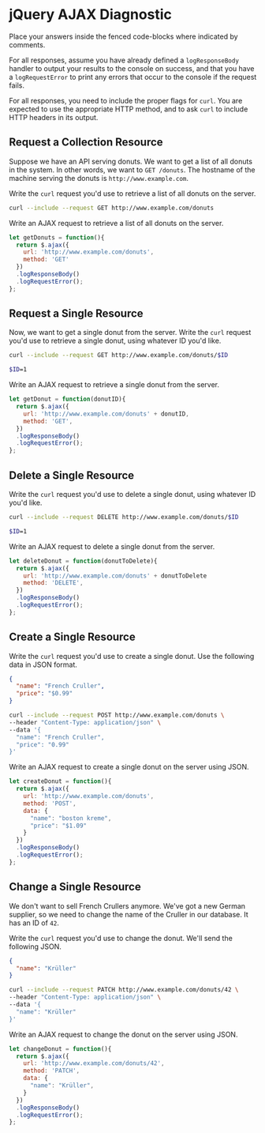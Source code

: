 # jQuery AJAX Diagnostic

Place your answers inside the fenced code-blocks where indicated by comments.

For all responses,  assume you have already defined a `logResponseBody` handler
to output your results to the console on success, and that you have a
`logRequestError` to print any errors that occur to the console if the request
fails.

For all responses, you need to include the proper flags for `curl`. You are
expected to use the appropriate HTTP method, and to ask `curl` to include HTTP
headers in its output.

## Request a Collection Resource

Suppose we have an API serving donuts. We want to get a list of all donuts in
the system. In other words, we want to `GET /donuts`. The hostname of the
machine serving the donuts is `http://www.example.com`.

Write the `curl` request you'd use to retrieve a list of all donuts on the
server.

```sh
curl --include --request GET http://www.example.com/donuts
```

Write an AJAX request to retrieve a list of all donuts on the server.

```js
let getDonuts = function(){
  return $.ajax({
    url: 'http://www.example.com/donuts',
    method: 'GET'
  })
  .logResponseBody()
  .logRequestError();
};
```

## Request a Single Resource

Now, we want to get a single donut from the server. Write the `curl` request
you'd use to retrieve a single donut, using whatever ID you'd like.

```sh
curl --include --request GET http://www.example.com/donuts/$ID

$ID=1
```

Write an AJAX request to retrieve a single donut from the server.

```js
let getDonut = function(donutID){
  return $.ajax({
    url: 'http://www.example.com/donuts' + donutID,
    method: 'GET',
  })
  .logResponseBody()
  .logRequestError();
};
```

## Delete a Single Resource

Write the `curl` request you'd use to delete a single donut, using whatever ID
you'd like.

```sh
curl --include --request DELETE http://www.example.com/donuts/$ID

$ID=1
```

Write an AJAX request to delete a single donut from the server.

```js
let deleteDonut = function(donutToDelete){
  return $.ajax({
    url: 'http://www.example.com/donuts' + donutToDelete
    method: 'DELETE',
  })
  .logResponseBody()
  .logRequestError();
};
```

## Create a Single Resource

Write the `curl` request you'd use to create a single donut. Use the following
data in JSON format.

```json
{
  "name": "French Cruller",
  "price": "$0.99"
}
```

```sh
curl --include --request POST http://www.example.com/donuts \
--header "Content-Type: application/json" \
--data '{
  "name": "French Cruller",
  "price": "0.99"
}'
```

Write an AJAX request to create a single donut on the server using JSON.

```js
let createDonut = function(){
  return $.ajax({
    url: 'http://www.example.com/donuts',
    method: 'POST',
    data: {
      "name": "boston kreme",
      "price": "$1.09"
    }
  })
  .logResponseBody()
  .logRequestError();
};
```

## Change a Single Resource

We don't want to sell French Crullers anymore. We've got a new German supplier,
so we need to change the name of the Cruller in our database. It has an ID of
`42`.

Write the `curl` request you'd use to change the donut. We'll send the following
JSON.

```json
{
  "name": "Krüller"
}
```

```sh
curl --include --request PATCH http://www.example.com/donuts/42 \
--header "Content-Type: application/json" \
--data '{
  "name": "Krüller"
}'
```

Write an AJAX request to change the donut on the server using JSON.

```js
let changeDonut = function(){
  return $.ajax({
    url: 'http://www.example.com/donuts/42',
    method: 'PATCH',
    data: {
      "name": "Krüller",
    }
  })
  .logResponseBody()
  .logRequestError();
};
```
